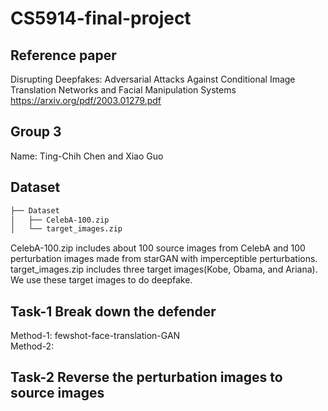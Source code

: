 # CS5914-final-project

## Reference paper  
Disrupting Deepfakes: Adversarial Attacks Against Conditional Image Translation Networks and Facial Manipulation Systems  
https://arxiv.org/pdf/2003.01279.pdf  

## Group 3  
Name: Ting-Chih Chen and Xiao Guo  

## Dataset  
```bash
├── Dataset
│   ├── CelebA-100.zip
│   └── target_images.zip
```
CelebA-100.zip includes about 100 source images from CelebA and 100 perturbation images made from starGAN with imperceptible perturbations.  
target_images.zip includes three target images(Kobe, Obama, and Ariana). We use these target images to do deepfake.  

## Task-1 Break down the defender  
Method-1: fewshot-face-translation-GAN  
Method-2:   

## Task-2 Reverse the perturbation images to source images  
